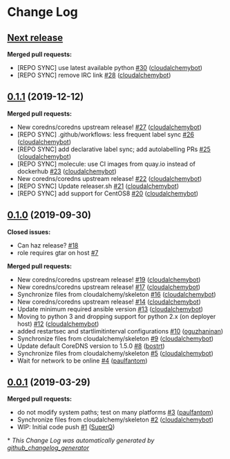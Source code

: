 # Change Log

## [**Next release**](https://galaxy.ansible.com/cloudalchemy/coredns)

**Merged pull requests:**

- \[REPO SYNC\] use latest available python [\#30](https://github.com/cloudalchemy/ansible-coredns/pull/30) ([cloudalchemybot](https://github.com/cloudalchemybot))
- \[REPO SYNC\] remove IRC link [\#28](https://github.com/cloudalchemy/ansible-coredns/pull/28) ([cloudalchemybot](https://github.com/cloudalchemybot))

## [0.1.1](https://galaxy.ansible.com/cloudalchemy/coredns) (2019-12-12)
**Merged pull requests:**

- New coredns/coredns upstream release! [\#27](https://github.com/cloudalchemy/ansible-coredns/pull/27) ([cloudalchemybot](https://github.com/cloudalchemybot))
- \[REPO SYNC\] .github/workflows: less frequent label sync [\#26](https://github.com/cloudalchemy/ansible-coredns/pull/26) ([cloudalchemybot](https://github.com/cloudalchemybot))
- \[REPO SYNC\] add declarative label sync; add autolabelling PRs [\#25](https://github.com/cloudalchemy/ansible-coredns/pull/25) ([cloudalchemybot](https://github.com/cloudalchemybot))
- \[REPO SYNC\] molecule: use CI images from quay.io instead of dockerhub [\#23](https://github.com/cloudalchemy/ansible-coredns/pull/23) ([cloudalchemybot](https://github.com/cloudalchemybot))
- New coredns/coredns upstream release! [\#22](https://github.com/cloudalchemy/ansible-coredns/pull/22) ([cloudalchemybot](https://github.com/cloudalchemybot))
- \[REPO SYNC\] Update releaser.sh [\#21](https://github.com/cloudalchemy/ansible-coredns/pull/21) ([cloudalchemybot](https://github.com/cloudalchemybot))
- \[REPO SYNC\] add support for CentOS8 [\#20](https://github.com/cloudalchemy/ansible-coredns/pull/20) ([cloudalchemybot](https://github.com/cloudalchemybot))

## [0.1.0](https://galaxy.ansible.com/cloudalchemy/coredns) (2019-09-30)
**Closed issues:**

- Can haz release? [\#18](https://github.com/cloudalchemy/ansible-coredns/issues/18)
- role requires gtar on host [\#7](https://github.com/cloudalchemy/ansible-coredns/issues/7)

**Merged pull requests:**

- New coredns/coredns upstream release! [\#19](https://github.com/cloudalchemy/ansible-coredns/pull/19) ([cloudalchemybot](https://github.com/cloudalchemybot))
- New coredns/coredns upstream release! [\#17](https://github.com/cloudalchemy/ansible-coredns/pull/17) ([cloudalchemybot](https://github.com/cloudalchemybot))
- Synchronize files from cloudalchemy/skeleton [\#16](https://github.com/cloudalchemy/ansible-coredns/pull/16) ([cloudalchemybot](https://github.com/cloudalchemybot))
- New coredns/coredns upstream release! [\#14](https://github.com/cloudalchemy/ansible-coredns/pull/14) ([cloudalchemybot](https://github.com/cloudalchemybot))
- Update minimum required ansible version [\#13](https://github.com/cloudalchemy/ansible-coredns/pull/13) ([cloudalchemybot](https://github.com/cloudalchemybot))
- Moving to python 3 and dropping support for python 2.x \(on deployer host\) [\#12](https://github.com/cloudalchemy/ansible-coredns/pull/12) ([cloudalchemybot](https://github.com/cloudalchemybot))
- added restartsec and startlimitinterval configurations [\#10](https://github.com/cloudalchemy/ansible-coredns/pull/10) ([oguzhaninan](https://github.com/oguzhaninan))
- Synchronize files from cloudalchemy/skeleton [\#9](https://github.com/cloudalchemy/ansible-coredns/pull/9) ([cloudalchemybot](https://github.com/cloudalchemybot))
- Update default CoreDNS version to 1.5.0 [\#8](https://github.com/cloudalchemy/ansible-coredns/pull/8) ([bostrt](https://github.com/bostrt))
- Synchronize files from cloudalchemy/skeleton [\#5](https://github.com/cloudalchemy/ansible-coredns/pull/5) ([cloudalchemybot](https://github.com/cloudalchemybot))
- Wait for network to be online [\#4](https://github.com/cloudalchemy/ansible-coredns/pull/4) ([paulfantom](https://github.com/paulfantom))

## [0.0.1](https://galaxy.ansible.com/cloudalchemy/coredns) (2019-03-29)
**Merged pull requests:**

- do not modify system paths; test on many platforms [\#3](https://github.com/cloudalchemy/ansible-coredns/pull/3) ([paulfantom](https://github.com/paulfantom))
- Synchronize files from cloudalchemy/skeleton [\#2](https://github.com/cloudalchemy/ansible-coredns/pull/2) ([cloudalchemybot](https://github.com/cloudalchemybot))
- WIP: Initial code push [\#1](https://github.com/cloudalchemy/ansible-coredns/pull/1) ([SuperQ](https://github.com/SuperQ))



\* *This Change Log was automatically generated by [github_changelog_generator](https://github.com/skywinder/Github-Changelog-Generator)*